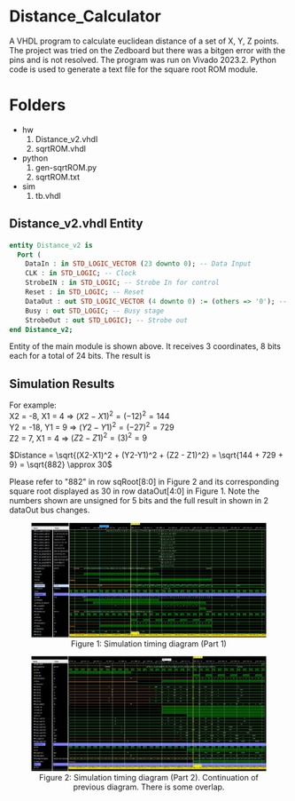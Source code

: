# Distance_Calculator
A VHDL program to calculate euclidean distance of a set of X, Y, Z points. The project was tried on the Zedboard but there was a bitgen error with the pins and is not resolved. The program was run on Vivado 2023.2. Python code is used to generate a text file for the square root ROM module.

# Folders

* hw 
  1. Distance_v2.vhdl
  1. sqrtROM.vhdl
* python
  1. gen-sqrtROM.py
  1. sqrtROM.txt
* sim
  1. tb.vhdl

## Distance_v2.vhdl Entity

``` vhdl
entity Distance_v2 is
  Port (
    DataIn : in STD_LOGIC_VECTOR (23 downto 0); -- Data Input
    CLK : in STD_LOGIC; -- Clock
    StrobeIN : in STD_LOGIC; -- Strobe In for control
    Reset : in STD_LOGIC; -- Reset
    DataOut : out STD_LOGIC_VECTOR (4 downto 0) := (others => '0'); -- Data Output
    Busy : out STD_LOGIC; -- Busy stage
    StrobeOut : out STD_LOGIC); -- Strobe out   
end Distance_v2;
```

Entity of the main module is shown above. It receives 3 coordinates, 8 bits each for a total of 24 bits. The result is  

## Simulation Results

For example: <br>
X2 = -8, X1 = 4 => $(X2 - X1)^2 = (-12)^2 = 144$ <br>
Y2 = -18, Y1 = 9 => $(Y2 - Y1)^2 = (-27)^2 = 729$ <br>
Z2 = 7, X1 = 4 => $(Z2 - Z1)^2 = (3)^2 = 9$ <br>

$Distance = \sqrt{(X2-X1)^2 + (Y2-Y1)^2 + (Z2 - Z1)^2} = \sqrt{144 + 729 + 9} = \sqrt{882} \approx 30$

Please refer to "882" in row sqRoot[8:0] in Figure 2 and its corresponding square root displayed as 30 in row dataOut[4:0] in Figure 1. Note the numbers shown are unsigned for 5 bits and the full result in shown in 2 dataOut bus changes. 

<div align="center">
  <figure>
    <img src="images/sim_timing_diagram.jpg" alt="Alt text" />
    <figcaption>Figure 1: Simulation timing diagram (Part 1)</figcaption>
  </figure>
  </div>

<div align="center">
  <figure>
    <img src="images/sim_timing_diagram_pt2.jpg" alt="Alt text" />
    <figcaption>Figure 2: Simulation timing diagram (Part 2). Continuation of previous diagram. There is some overlap. </figcaption>
  </figure>
</div>